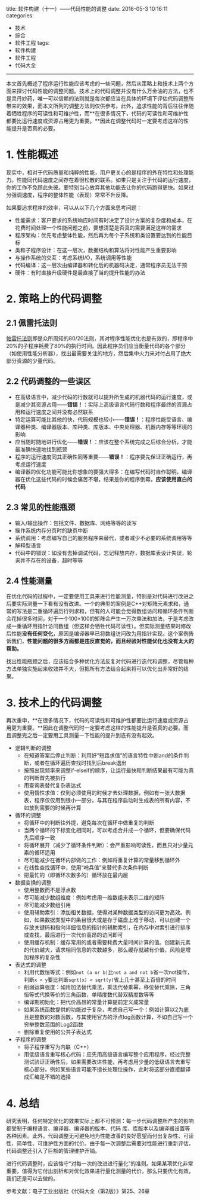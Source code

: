 title: 软件构建（十一）——代码性能的调整
date: 2016-05-3 10:16:11
categories:
- 技术
- 综合
- 软件工程
tags:
- 软件构建
- 软件工程
- 代码大全
---
本文首先概述了程序运行性能应该考虑的一些问题，然后从策略上和技术上两个方面来探讨代码性能的调整问题。技术上的代码调整并没有什么万金油的方法，也不是灵丹妙药，唯一可以信赖的法则就是每次都应当在具体的环境下评估代码调整所带来的效果，而本文所列的调整方法则仅供参考。此外，追求性能的背后往往伴随着牺牲程序的可读性和可维护性，而**在很多情况下，代码的可读性和可维护性都要比运行速度或资源占用更为重要。**因此在调整代码时一定要考虑这样的性能提升是否真的必要。

<!-- more -->

# 1. 性能概述

现实中，相对于代码质量和纯粹的性能，用户更关心的是程序的外在特性和处理能力。性能同代码速度之间存在着很松散的联系。如果只是关注于代码的运行速度，你的工作不免顾此失彼。要特别当心放弃其他功能去让你的代码跑得更快。如果过分强调速度，程序的整体性能（表现）常常不升反降。

如果要追求程序的效率，可以从以下几个方面来思考问题：

* 性能需求：客户要求的系统响应时间有时决定了设计方案的复杂度和成本，在花费时间处理一个性能问题之前，要想清楚是否真的需要满足这样的需求
* 程序架构：优先考虑整体性能，然后再为每个子系统和类设置要达到的性能目标
* 类和子程序设计：在这一层次，数据结构和算法将对性能产生重要影响
* 与操作系统的交互：考虑系统I/O，系统调用等性能
* 代码编译：这一层次由编译器和转化后的机器码决定，通常程序员无法干预
* 硬件：有时直接升级硬件是最直接了当的提升性能的办法

# 2. 策略上的代码调整

## 2.1 佩雷托法则

[帕雷托法则](https://zh.wikipedia.org/wiki/%E5%B8%95%E9%9B%B7%E6%89%98%E6%B3%95%E5%88%99)即是众所周知的80/20法则，其对程序性能优化也是有效的，即程序中20%的子程序耗费了80%的执行时间。因此程序员们应当衡量代码的各个部分（如使用性能分析器），找出最需要关注的地方，然后集中火力来对付占用了绝大部分资源的少量代码。

## 2.2 代码调整的一些误区

* 在高级语言中，减少代码的行数就可以提升所生成的机器代码的运行速度，或是减少其资源占用——**错误！**：实际上高级语言代码行数和程序最终的资源占用和运行速度之间并没有必然联系
* 特定运算可能比其他的快，代码规模也较小——**错误！**：程序性能受语言、编译器种类、编译器版本、库种类、库版本、中央处理器、机器内存等等环境的影响
* 应当随时随地进行优化——**错误！**：应该在整个系统完成之后综合分析，才能最准确快速地找到瓶颈
* 程序的运行速度同其正确性同等重要——**错误！**：程序要先保证正确运行，再考虑运行速度
* 编译器的优化功能可能比你想象的要强大得多：在编写代码时自作聪明，编译器在优化这些代码的时候会痛苦不堪，结果是你的程序倒霉，**应该使用直白的代码**

## 2.3 常见的性能瓶颈

* 输入/输出操作：包括文件、数据库、网络等等的读写
* 操作系统内存分页时的缺页中断
* 系统调用：考虑编写自己的服务程序来替代，或者减少不必要的系统调用等等
* 解释型语言
* 代码中的错误：如没有去掉调试代码，忘记释放内存，数据库表设计失误，轮询并不存在的设备，超时等等

## 2.4 性能测量

在优化代码的过程中，一定要使用工具来进行性能测量，特别是对代码进行改进之后要实际测量一下看有没有改进。一个的典型的案例是C++对矩阵元素求和，通常的写法是二重循环遍历行列求和，但有的人可能会觉得数组访问和循环条件判断会花掉很多时间，对于一个100×100的矩阵会产生一万次乘法和加法，于是考虑改成一重循环用指针访问数组（但这样会牺牲代码可读性）。但实际测量结果时修改后性能**没有任何变化**，原因是编译器早已将数组访问改为用指针实现。这个案例告诉我们，**性能问题的很多方面都是违反直觉的，而且经验对性能优化也没有太大的帮助。**

找出性能瓶颈之后，应该结合多种优化方法反复对代码进行迭代和调整，尽管每种方法单独实施起来收效并不大，但把所有方法结合起来将可以优化出非常好的结果。

# 3. 技术上的代码调整

再次重申，**在很多情况下，代码的可读性和可维护性都要比运行速度或资源占用更为重要。**因此在调整代码时一定要考虑这样的性能提升是否真的必要。而且调整完之后一定要用工具测量一下性能的提升到底有没有起效。

* 逻辑判断的调整
    * 在知道答案后停止判断：利用好“短路求值”的语言特性中断and的条件判断，或者在循环遍历查找时找到后break退出
    * 按照出现频率来调整if-elseif的顺序，让运行最快和判断结果最有可能为真的判断首先被执行
    * 用查询表替代复杂表达式
    * 使用惰性求值：仅到必须使用的时候才去处理数据，例如有一张大数据表，程序仅仅用到很小一部分，与其在程序启动时生成表的所有内容，不如放到需要的时候再计算
* 循环的调整
    * 将循环中的判断往外提，避免每次在循环中做重复的判断
    * 当两个循环的下标变化相同时，可以考虑合并成一个循环，但要确保代码先后顺序一致
    * 将循环展开（减少了循环条件判断）：会严重影响可读性，而且只对少量元素的循环适用
    * 尽可能减少在循环内部做的工作：例如将重复计算的常量移到循环外
    * 在线性查找循环中，使用“哨兵值”来替代多次条件判断
    * 把最忙的（即循环次数多的）循环放在最内层
* 数据变换的调整
    * 使用整数而不是浮点数
    * 尽可能减少数组维度：例如考虑用一维数组来表示二维的矩阵
    * 尽可能减少数组引用
    * 使用辅助索引：添加相关数据，使得对某种数据类型的访问更为高效。例如，如果数据类型中的条目很大或是存于磁盘上难于移动，可以创建一个存放关键码和指向详细信息的指针的辅助索引，在内存中对索引进行排序或查找，最后进行一次代价高昂的访问即可
    * 使用缓存机制：缓存常用的或者需要耗费大量时间计算的值。创建新元素的代价越大，请求相同信息的次数越多，那么缓存就越有价值，风险是增加程序的复杂性
* 表达式的调整
    * 利用代数恒等式：例如`not (a or b)`比`not a and not b`省一次not操作，判断`x < y`要比判断`sqrt(x) < sqrt(y)`省上几十甚至上百倍的时间
    * 削弱运算强度：如用加法替代乘法，乘法代替乘幂，移位替代乘除，三角恒等式代换等价的三角函数，单精度数代替双精度数等等
    * 编译期初始化：把代价高昂的常量计算提前定义成常量
    * 如果系统函数提供的功能过于复杂，考虑自己写一个：例如计算以2为底且是整数的对数函数，与其使用官方的浮点log函数计算，不如自己写一个穷举整数范围的Log2函数
    * 删除重复使用的公共子表达式
* 子程序的调整
    * 将子程序重写为内联（C++）
    * 用低级语言重写核心代码：应先用高级语言编写整个应用程序，经过完整测试验证正确性后，如果需要改进性能，再考虑用少量的低级语言去重写核心部分。例如某些语言可能不擅长处理位操作，此时将这部分直接翻译成汇编是不错的选择

# 4. 总结

研究表明，任何特定优化的效果实际上都不可预测：每一步代码调整所产生的影响都受制于编程语言、编译器、编译器的版本、代码
库、库版本以及编译器设置等各种因素。此外，代码调整无可避免地为性能改善的良好愿望而付出复杂性、可读性、简单性、可维护性方面的代价。由于每一次调整后需要对性能进行重新评估，代码调整还引入了巨额的管理维护开销。

进行代码调整时，应该恪守“对每一次的改进进行量化”的准则。如果某项优化非常重要，值得为它付出剖析和对优化效果进行量化测量的代价，那么只要优化有效，我们还是可以去做的。

参考文献：电子工业出版社《代码大全（第2版）》第25、26章
